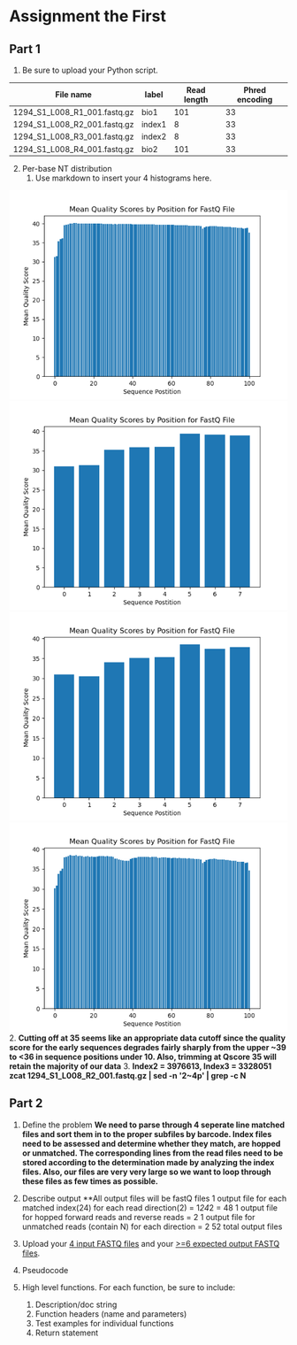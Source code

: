 # Assignment the First

## Part 1
1. Be sure to upload your Python script.

| File name | label | Read length | Phred encoding |
|---|---|---|---|
| 1294_S1_L008_R1_001.fastq.gz |bio1  |101  | 33 |
| 1294_S1_L008_R2_001.fastq.gz |index1  |8  | 33 |
| 1294_S1_L008_R3_001.fastq.gz |index2  |8  | 33 |
| 1294_S1_L008_R4_001.fastq.gz |bio2  |101  | 33 |

2. Per-base NT distribution
    1. Use markdown to insert your 4 histograms here.

![](https://github.com/Dremtz/Demultiplex/blob/master/Assignment-the-first/R1_Histogram_a1.png)
![](https://github.com/Dremtz/Demultiplex/blob/master/Assignment-the-first/R2_A1_graph.png)
![](https://github.com/Dremtz/Demultiplex/blob/master/Assignment-the-first/R3_A1_graph.png)
![](https://github.com/Dremtz/Demultiplex/blob/master/Assignment-the-first/R4_Histogram_a1.png)
    2. **Cutting off at 35 seems like an appropriate data cutoff since the quality score for the early sequences degrades fairly sharply from the upper ~39 to <36 in sequence positions under 10. Also, trimming at Qscore 35 will retain the majority of our data**
    3. **Index2 = 3976613, Index3 = 3328051
 zcat 1294_S1_L008_R2_001.fastq.gz | sed -n '2~4p' | grep -c N**
    
## Part 2
1. Define the problem
**We need to parse through 4 seperate line matched files and sort them in to the proper subfiles by barcode. Index files need to be assessed and determine whether they match, are hopped or unmatched. The corresponding lines from the read files need to be stored according to the determination made by analyzing the index files. Also, our files are very very large so we want to loop through these files as few times as possible.**
2. Describe output
**All output files will be fastQ files
1 output file for each matched index(24) for each read direction(2) = 1*24*2 = 48 
1 output file for hopped forward reads and reverse reads = 2
1 output file for unmatched reads (contain N) for each direction = 2
    52 total output files

3. Upload your [4 input FASTQ files](../TEST-input_FASTQ) and your [>=6 expected output FASTQ files](../TEST-output_FASTQ).
4. Pseudocode
5. High level functions. For each function, be sure to include:
    1. Description/doc string
    2. Function headers (name and parameters)
    3. Test examples for individual functions
    4. Return statement
